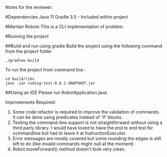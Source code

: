 Notes for the reviewer:

#Dependencies
Java 11
Gradle 3.5 - Included within project

#Martian Robots
This is a CLI implementation of problem.


#Running the project 

##Build and run using gradle
Build the project using the following command from the project folder
```
./gradlew build
```

To run the project from command line :

```
cd build/libs
java -jar coding-test-0.0.1-SNAPSHOT.jar
```


##Using an IDE
Please run RobotApplication.java.

Improvements Required:

1. Some code refactor is required to improve the validation of commands. It can be done using predicates instead of 'if' blocks.
2. Testing the command-line support is not straightforward without using a third party library. I would have loved to have the end to end test for commandline but had to leave it at InstructionExecutor.
3. Error messages are mostly covered but some rounding the edges is still left to do (like invalid commands might null at the moment)
4. Robot.moveForward() method doesn't look very clean.  


